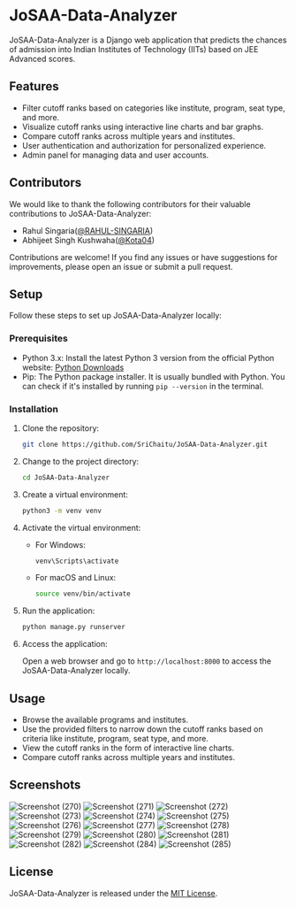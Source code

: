 
# JoSAA-Data-Analyzer

JoSAA-Data-Analyzer is a Django web application that predicts the chances of admission into Indian Institutes of Technology (IITs) based on JEE Advanced scores.

## Features

- Filter cutoff ranks based on categories like institute, program, seat type, and more.
- Visualize cutoff ranks using interactive line charts and bar graphs.
- Compare cutoff ranks across multiple years and institutes.
- User authentication and authorization for personalized experience.
- Admin panel for managing data and user accounts.

## Contributors

We would like to thank the following contributors for their valuable contributions to JoSAA-Data-Analyzer:

- Rahul Singaria([@RAHUL-SINGARIA](https://github.com/SriChaitu))
- Abhijeet Singh Kushwaha([@Kota04](https://github.com/Kota04))


Contributions are welcome! If you find any issues or have suggestions for improvements, please open an issue or submit a pull request.


## Setup

Follow these steps to set up JoSAA-Data-Analyzer locally:

### Prerequisites

- Python 3.x: Install the latest Python 3 version from the official Python website: [Python Downloads](https://www.python.org/downloads/)
- Pip: The Python package installer. It is usually bundled with Python. You can check if it's installed by running `pip --version` in the terminal.

### Installation

1. Clone the repository:

   ```bash
   git clone https://github.com/SriChaitu/JoSAA-Data-Analyzer.git
   ```

2. Change to the project directory:

   ```bash
   cd JoSAA-Data-Analyzer
   ```

3. Create a virtual environment:

   ```bash
   python3 -m venv venv
   ```

4. Activate the virtual environment:

   - For Windows:

     ```bash
     venv\Scripts\activate
     ```

   - For macOS and Linux:

     ```bash
     source venv/bin/activate
     ```

5. Run the application:

   ```bash
   python manage.py runserver
   ```

6. Access the application:

   Open a web browser and go to `http://localhost:8000` to access the JoSAA-Data-Analyzer locally.

## Usage

- Browse the available programs and institutes.
- Use the provided filters to narrow down the cutoff ranks based on criteria like institute, program, seat type, and more.
- View the cutoff ranks in the form of interactive line charts.
- Compare cutoff ranks across multiple years and institutes.


## Screenshots
![Screenshot (270)](https://github.com/SriChaitu/JoSAA-Data-Analyzer/assets/95231920/360f3165-ee43-4c69-975a-eca34deb6bdc)
![Screenshot (271)](https://github.com/SriChaitu/JoSAA-Data-Analyzer/assets/95231920/d01157f1-a0b0-4815-9d9a-6a1f5ab4f2c4)
![Screenshot (272)](https://github.com/SriChaitu/JoSAA-Data-Analyzer/assets/95231920/62f055e4-425b-4dfa-b754-287792558a58)
![Screenshot (273)](https://github.com/SriChaitu/JoSAA-Data-Analyzer/assets/95231920/63eecd5a-6797-4375-a8af-5fb3448acc2f)
![Screenshot (274)](https://github.com/SriChaitu/JoSAA-Data-Analyzer/assets/95231920/cd050944-e3a0-4ca8-b8ed-0ca8e52a0687)
![Screenshot (275)](https://github.com/SriChaitu/JoSAA-Data-Analyzer/assets/95231920/f267226d-5c9b-4b03-abcb-05cbda6f0989)
![Screenshot (276)](https://github.com/SriChaitu/JoSAA-Data-Analyzer/assets/95231920/7b68fcda-40ca-4715-9c60-b00050b06e0f)
![Screenshot (277)](https://github.com/SriChaitu/JoSAA-Data-Analyzer/assets/95231920/0439e924-d226-4760-bc46-02865c38646e)
![Screenshot (278)](https://github.com/SriChaitu/JoSAA-Data-Analyzer/assets/95231920/eda5392f-629c-4740-a126-5bf41094a381)
![Screenshot (279)](https://github.com/SriChaitu/JoSAA-Data-Analyzer/assets/95231920/a19b2e19-3fc9-4c29-9ba1-64cef5c75705)
![Screenshot (280)](https://github.com/SriChaitu/JoSAA-Data-Analyzer/assets/95231920/b8bf94da-0105-45a6-8c1c-80ab00b10048)
![Screenshot (281)](https://github.com/SriChaitu/JoSAA-Data-Analyzer/assets/95231920/ecc70310-3032-40a2-acb2-69caa46e40a2)
![Screenshot (282)](https://github.com/SriChaitu/JoSAA-Data-Analyzer/assets/95231920/ef5d2014-50a5-4312-9a1c-2b13e2f6374b)
![Screenshot (284)](https://github.com/SriChaitu/JoSAA-Data-Analyzer/assets/95231920/44b88009-49f0-41db-aadd-23ba39b558f1)
![Screenshot (285)](https://github.com/SriChaitu/JoSAA-Data-Analyzer/assets/95231920/f2e39ec5-8bde-47bd-a7e9-10abf24579db)


## License

JoSAA-Data-Analyzer is released under the [MIT License](LICENSE).
